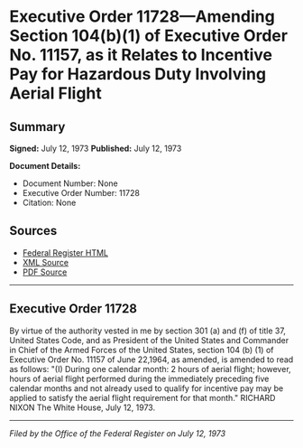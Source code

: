 # Executive Order 11728—Amending Section 104(b)(1) of Executive Order No. 11157, as it Relates to Incentive Pay for Hazardous Duty Involving Aerial Flight

## Summary

**Signed:** July 12, 1973
**Published:** July 12, 1973

**Document Details:**
- Document Number: None
- Executive Order Number: 11728
- Citation: None

## Sources
- [Federal Register HTML](https://www.presidency.ucsb.edu/documents/executive-order-11728-amending-section-104b1-executive-order-no-11157-it-relates-incentive)
- [XML Source](None)
- [PDF Source](None)

---

## Executive Order 11728

By virtue of the authority vested in me by section 301 (a) and (f) of title 37, United States Code, and as President of the United States and Commander in Chief of the Armed Forces of the United States, section 104 (b) (1) of Executive Order No. 11157 of June 22,1964, as amended, is amended to read as follows:
"(I) During one calendar month: 2 hours of aerial flight; however, hours of aerial flight performed during the immediately preceding five calendar months and not already used to qualify for incentive pay may be applied to satisfy the aerial flight requirement for that month."
RICHARD NIXON
The White House,
July 12, 1973.

---

*Filed by the Office of the Federal Register on July 12, 1973*
